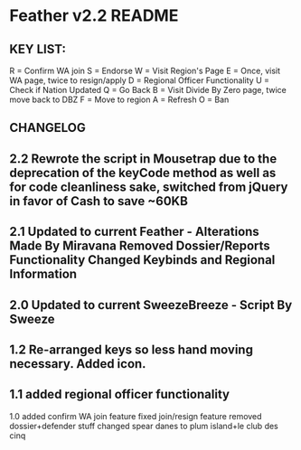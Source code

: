 # Feather v2.2 README

## KEY LIST:

R = Confirm WA join
S = Endorse
W = Visit Region's Page
E = Once, visit WA page, twice to resign/apply
D = Regional Officer Functionality
U = Check if Nation Updated
Q = Go Back
B = Visit Divide By Zero page, twice move back to DBZ
F = Move to region
A = Refresh
O = Ban

## CHANGELOG

2.2
Rewrote the script in Mousetrap due to the deprecation of the keyCode method as well as for code cleanliness sake, switched from jQuery in favor of Cash to save ~60KB
---
2.1
Updated to current Feather - Alterations Made By Miravana
Removed Dossier/Reports Functionality
Changed Keybinds and Regional Information
---
2.0 
Updated to current SweezeBreeze - Script By Sweeze
---
1.2
Re-arranged keys so less hand moving necessary.
Added icon.
---
1.1
added regional officer functionality
---
1.0
added confirm WA join feature
fixed join/resign feature
removed dossier+defender stuff
changed spear danes to plum island+le club des cinq
